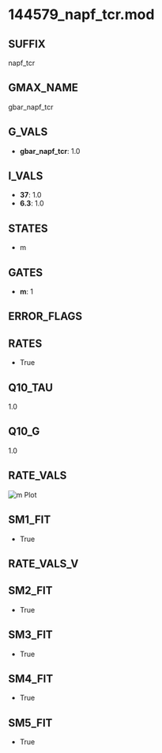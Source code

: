 # 144579_napf_tcr.mod

## SUFFIX

napf_tcr

## GMAX_NAME

gbar_napf_tcr

## G_VALS

- **gbar_napf_tcr**: 1.0

## I_VALS

- **37**: 1.0
- **6.3**: 1.0

## STATES

- m

## GATES

- **m**: 1

## ERROR_FLAGS


## RATES

- True

## Q10_TAU

1.0

## Q10_G

1.0

## RATE_VALS

![m Plot](/Users/pbozelos/Dropbox/icg-Chai-Panos/supermodels/output_markdown_files/Na/144579_napf_tcr.mod/images/m.png)

## SM1_FIT

- True

## RATE_VALS_V

## SM2_FIT

- True

## SM3_FIT

- True

## SM4_FIT

- True

## SM5_FIT

- True

